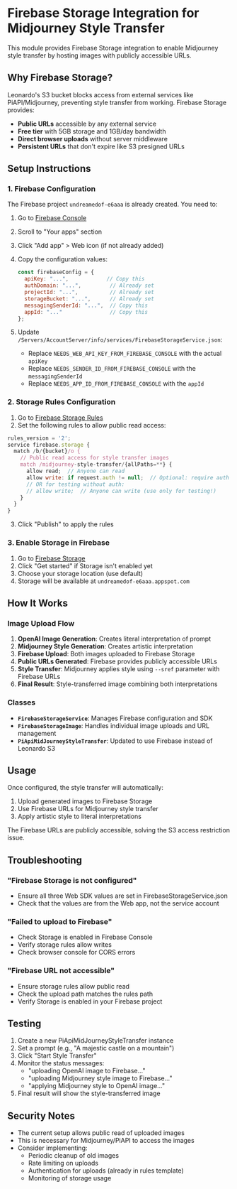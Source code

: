 # Firebase Storage Integration for Midjourney Style Transfer

This module provides Firebase Storage integration to enable Midjourney style transfer by hosting images with publicly accessible URLs.

## Why Firebase Storage?

Leonardo's S3 bucket blocks access from external services like PiAPI/Midjourney, preventing style transfer from working. Firebase Storage provides:
- **Public URLs** accessible by any external service
- **Free tier** with 5GB storage and 1GB/day bandwidth
- **Direct browser uploads** without server middleware
- **Persistent URLs** that don't expire like S3 presigned URLs

## Setup Instructions

### 1. Firebase Configuration

The Firebase project `undreamedof-e6aaa` is already created. You need to:

1. Go to [Firebase Console](https://console.firebase.google.com/project/undreamedof-e6aaa/settings/general)
2. Scroll to "Your apps" section
3. Click "Add app" > Web icon (if not already added)
4. Copy the configuration values:
   ```javascript
   const firebaseConfig = {
     apiKey: "...",            // Copy this
     authDomain: "...",         // Already set
     projectId: "...",          // Already set
     storageBucket: "...",      // Already set  
     messagingSenderId: "...",  // Copy this
     appId: "..."               // Copy this
   };
   ```

5. Update `/Servers/AccountServer/info/services/FirebaseStorageService.json`:
   - Replace `NEEDS_WEB_API_KEY_FROM_FIREBASE_CONSOLE` with the actual `apiKey`
   - Replace `NEEDS_SENDER_ID_FROM_FIREBASE_CONSOLE` with the `messagingSenderId`
   - Replace `NEEDS_APP_ID_FROM_FIREBASE_CONSOLE` with the `appId`

### 2. Storage Rules Configuration

1. Go to [Firebase Storage Rules](https://console.firebase.google.com/project/undreamedof-e6aaa/storage/rules)
2. Set the following rules to allow public read access:

```javascript
rules_version = '2';
service firebase.storage {
  match /b/{bucket}/o {
    // Public read access for style transfer images
    match /midjourney-style-transfer/{allPaths=**} {
      allow read;  // Anyone can read
      allow write: if request.auth != null;  // Optional: require auth for uploads
      // OR for testing without auth:
      // allow write;  // Anyone can write (use only for testing!)
    }
  }
}
```

3. Click "Publish" to apply the rules

### 3. Enable Storage in Firebase

1. Go to [Firebase Storage](https://console.firebase.google.com/project/undreamedof-e6aaa/storage)
2. Click "Get started" if Storage isn't enabled yet
3. Choose your storage location (use default)
4. Storage will be available at `undreamedof-e6aaa.appspot.com`

## How It Works

### Image Upload Flow

1. **OpenAI Image Generation**: Creates literal interpretation of prompt
2. **Midjourney Style Generation**: Creates artistic interpretation  
3. **Firebase Upload**: Both images uploaded to Firebase Storage
4. **Public URLs Generated**: Firebase provides publicly accessible URLs
5. **Style Transfer**: Midjourney applies style using `--sref` parameter with Firebase URLs
6. **Final Result**: Style-transferred image combining both interpretations

### Classes

- **`FirebaseStorageService`**: Manages Firebase configuration and SDK
- **`FirebaseStorageImage`**: Handles individual image uploads and URL management
- **`PiApiMidJourneyStyleTransfer`**: Updated to use Firebase instead of Leonardo S3

## Usage

Once configured, the style transfer will automatically:
1. Upload generated images to Firebase Storage
2. Use Firebase URLs for Midjourney style transfer
3. Apply artistic style to literal interpretations

The Firebase URLs are publicly accessible, solving the S3 access restriction issue.

## Troubleshooting

### "Firebase Storage is not configured"
- Ensure all three Web SDK values are set in FirebaseStorageService.json
- Check that the values are from the Web app, not the service account

### "Failed to upload to Firebase"  
- Check Storage is enabled in Firebase Console
- Verify storage rules allow writes
- Check browser console for CORS errors

### "Firebase URL not accessible"
- Ensure storage rules allow public read
- Check the upload path matches the rules path
- Verify Storage is enabled in your Firebase project

## Testing

1. Create a new PiApiMidJourneyStyleTransfer instance
2. Set a prompt (e.g., "A majestic castle on a mountain")
3. Click "Start Style Transfer"
4. Monitor the status messages:
   - "uploading OpenAI image to Firebase..."
   - "uploading Midjourney style image to Firebase..."
   - "applying Midjourney style to OpenAI image..."
5. Final result will show the style-transferred image

## Security Notes

- The current setup allows public read of uploaded images
- This is necessary for Midjourney/PiAPI to access the images
- Consider implementing:
  - Periodic cleanup of old images
  - Rate limiting on uploads
  - Authentication for uploads (already in rules template)
  - Monitoring of storage usage